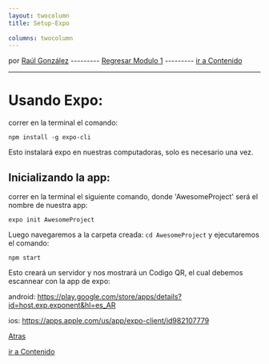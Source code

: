 ```yaml
---
layout: twocolumn
title: Setup-Expo
 
columns: twocolumn
---
```


por [Raúl González](https://twitter.com/soyraulgonzalez)  ---------   [Regresar Modulo 1](/modulo-uno.html) ---------   [ir a Contenido](/contenido.html)

---
# Usando Expo:

correr en la terminal el comando:

`npm install -g expo-cli`

Esto instalará expo en nuestras computadoras, solo es necesario una vez.


## Inicializando la app:

correr en la terminal el siguiente comando, donde 'AwesomeProject' será el nombre de nuestra app:

`expo init AwesomeProject` 

Luego navegaremos a la carpeta creada: `cd AwesomeProject` y ejecutaremos el comando:

`npm start`

Esto creará un servidor y nos mostrará un Codigo QR, el cual debemos escannear con la app de expo:

android: https://play.google.com/store/apps/details?id=host.exp.exponent&hl=es_AR

ios: https://apps.apple.com/us/app/expo-client/id982107779

[Atras](./Setup.html)

[ir a Contenido](/contenido.html)
